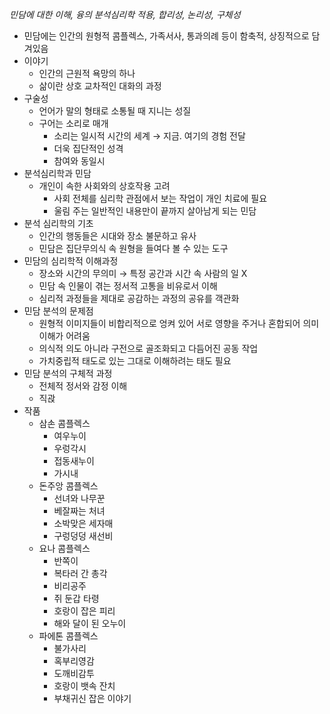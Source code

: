 _민담에 대한 이해, 융의 분석심리학 적용, 합리성, 논리성, 구체성_

- 민담에는 인간의 원형적 콤플렉스, 가족서사, 통과의례 등이 함축적, 상징적으로 담겨있음
- 이야기
	- 인간의 근원적 욕망의 하나
	- 삶이란 상호 교차적인 대화의 과정
- 구술성
	- 언어가 말의 형태로 소통될 때 지니는 성질
	- 구어는 소리로 매개
		- 소리는 일시적 시간의 세계 → 지금. 여기의 경험 전달
		- 더욱 집단적인 성격
		- 참여와 동일시
- 분석심리학과 민담
	- 개인이 속한 사회와의 상호작용 고려
		- 사회 전체를 심리학 관점에서 보는 작업이 개인 치료에 필요
		- 울림 주는 일반적인 내용만이 끝까지 살아남게 되는 민담
- 분석 심리학의 기초
	- 인간의 행동들은 시대와 장소 불문하고 유사
	- 민담은 집단무의식 속 원형을 들여다 볼 수 있는 도구
- 민담의 심리학적 이해과정
	- 장소와 시간의 무의미 → 특정 공간과 시간 속 사람의 일 X
	- 민담 속 인물이 겪는 정서적 고통을 비유로서 이해
	- 심리적 과정들을 제대로 공감하는 과정의 공유를 객관화
- 민담 분석의 문제점
	- 원형적 이미지들이 비합리적으로 엉켜 있어 서로 영향을 주거나 혼합되어 의미 이해가 어려움
	- 의식적 의도 아니라 구전으로 골조화되고 다듬어진 공동 작업
	- 가치중립적 태도로 있는 그대로 이해하려는 태도 필요
- 민담 분석의 구체적 과정
	- 전체적 정서와 감정 이해
	- 직괁
- 작품
	- 삼손 콤플렉스
		- 여우누이
		- 우렁각시
		- 접동새누이
		- 가시내
	- 돈주앙 콤플렉스
		- 선녀와 나무꾼
		- 베잘짜는 처녀
		- 소박맞은 세자매
		- 구렁덩덩 새선비
	- 요나 콤플렉스
		- 반쪽이
		- 복타러 간 총각
		- 비리공주
		- 쥐 둔갑 타령
		- 호랑이 잡은 피리
		- 해와 달이 된 오누이
	- 파에톤 콤플렉스
		- 불가사리
		- 혹부리영감
		- 도깨비감투
		- 호랑이 뱃속 잔치
		- 부채귀신 잡은 이야기
